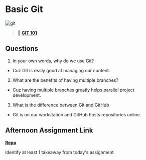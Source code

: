 # Basic Git

![git](https://git-scm.com/images/branching-illustration@2x.png)

> **📖 [GIT 101](https://codeworksacademy.com/fs-student-guide/resources/wk1/01-GIT)**

## Questions

1. In your own words, why do we use Git?
  - Cuz Git is really good at managing our content.
2. What are the benefits of having multiple branches?
  - Cuz having multiple branches greatly helps parallel project development.
3. What is the difference between Git and GitHub
  - Git is on our workstation and GitHub hosts repositories online.
## Afternoon Assignment Link

**[Repo](https://github.com/rtuscany23/<ASSIGNMENT_REPO>)**

Identify at least 1 takeaway from today's assignment
